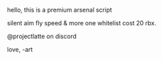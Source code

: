 hello, this is a premium arsenal script

silent aim
fly
speed 
& more
one whitelist cost 20 rbx.


@projectlatte on discord

love, -art
